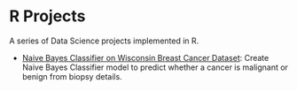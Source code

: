# R Projects
A series of Data Science projects implemented in R.
- [Naive Bayes Classifier on Wisconsin Breast Cancer Dataset](https://github.com/richardcsuwandi/r-projects/tree/master/Naive%20Bayes%20Classifier%20on%20Wisconsin%20Breast%20Cancer%20Dataset): Create Naive Bayes Classifier model to predict whether a cancer is malignant or benign from biopsy details.

